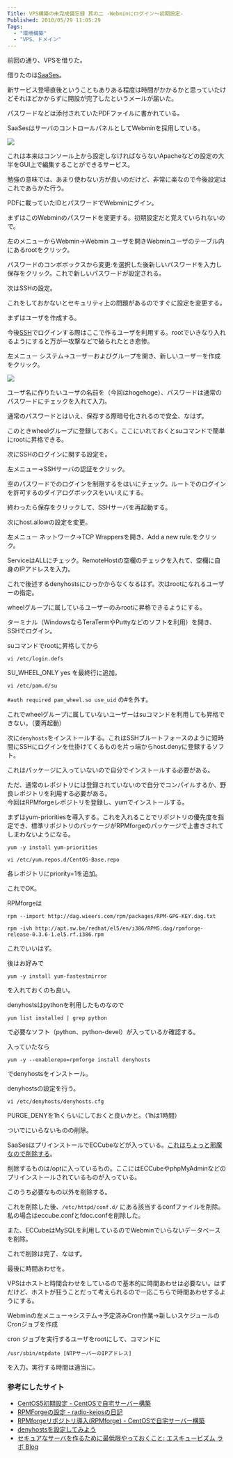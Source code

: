 ```yaml
---
Title: VPS構築の未完成備忘録 其の二 -Webminにログイン～初期設定-
Published: 2010/05/29 11:05:29
Tags:
  - "環境構築"
  - "VPS、ドメイン"
---
```


前回の通り、VPSを借りた。

借りたのは[SaaSes](http://www.saases.jp/)。

新サービス登場直後ということもありある程度は時間がかかるかと思っていたけどそれほどかからずに開設が完了したというメールが届いた。

パスワードなどは添付されていたPDFファイルに書かれている。

<!-- more -->

SaaSesはサーバのコントロールパネルとしてWebminを採用している。

![](20140120003352.gif) 

これは本来はコンソール上から設定しなければならないApacheなどの設定の大半をGUI上で編集することができるサービス。

勉強の意味では、あまり使わない方が良いのだけど、非常に楽なので今後設定はこれであらかた行う。

PDFに載っていたIDとパスワードでWebminにグイン。

まずはこのWebminのパスワードを変更する。初期設定だと覚えていられないので。

左のメニューからWebmin→Webmin ユーザを開きWebminユーザのテーブル内にあるrootをクリック。

パスワードのコンボボックスから変更:を選択した後新しいパスワードを入力し保存をクリック。これで新しいパスワードが設定される。

次はSSHの設定。

これをしておかないとセキュリティ上の問題があるのですぐに設定を変更する。

まずはユーザを作成する。

今後[SSH](http://d.hatena.ne.jp/keyword/SSH)でログインする際はここで作るユーザを利用する。rootでいきなり入れるようにすると万が一攻撃などで破られたとき悲惨。

左メニュー システム→ユーザーおよびグループを開き、新しいユーザーを作成をクリック。

![](20140120003424.png) 

ユーザ名に作りたいユーザの名前を（今回はhogehoge）、パスワードは通常のパスワードにチェックを入れて入力。

通常のパスワードとはいえ、保存する際暗号化されるので安全、なはず。

このときwheelグループに登録しておく。ここにいれておくとsuコマンドで簡単にrootに昇格できる。

次にSSHのログインに関する設定を。

左メニュー→SSHサーバの認証をクリック。

空のパスワードでのログインを制限するをはいにチェック。ルートでのログインを許可するのダイアログボックスをいいえにする。

終わったら保存をクリックして、SSHサーバを再起動する。

次にhost.allowの設定を変更。

左メニュー ネットワーク→TCP Wrappersを開き、Add a new rule.をクリック。

ServiceはALLにチェック。RemoteHostの空欄のチェックを入れて、空欄に自身のIPアドレスを入力。

これで後述するdenyhostsにひっかからなくなるはず。次はrootになれるユーザーの指定。

wheelグループに属しているユーザーのみrootに昇格できるようにする。

ターミナル（WindowsならTeraTermやPuttyなどのソフトを利用）を開き、SSHでログイン。

suコマンドでrootに昇格してから

`vi /etc/login.defs`

SU_WHEEL_ONLY yes を最終行に追加。

`vi /etc/pam.d/su`

`#auth required pam_wheel.so use_uid` の#を外す。

これでwheelグループに属していないユーザーはsuコマンドを利用しても昇格できない。（要再起動）

次に`denyhosts`をインストールする。これはSSHブルートフォースのように短時間にSSHにログインを仕掛けてくるものを片っ端からhost.denyに登録するソフト。

これはパッケージに入っていないので自分でインストールする必要がある。

ただ、通常のレポジトリには登録されていないので自分でコンパイルするか、野良レポジトリを利用する必要がある。  
今回はRPMforgeレポジトリを登録し、yumでインストールする。

まずはyum-prioritiesを導入する。これを入れることでリポジトリの優先度を指定でき、標準リポジトリのパッケージがRPMforgeのパッケージで上書きされてしまわないようになる。

```
yum -y install yum-priorities

vi /etc/yum.repos.d/CentOS-Base.repo
```

各レポジトリにpriority=1を追加。

これでOK。

RPMforgeは
```
rpm --import http://dag.wieers.com/rpm/packages/RPM-GPG-KEY.dag.txt

rpm -ivh http://apt.sw.be/redhat/el5/en/i386/RPMS.dag/rpmforge-release-0.3.6-1.el5.rf.i386.rpm
```

これでいいはず。

後はお好みで

```
yum -y install yum-fastestmirror
```

を入れておくのも良い。

denyhostsはpythonを利用したものなので

```
yum list installed | grep python
```

で必要なソフト（python、python-devel）が入っているか確認する。

入っていたなら

```
yum -y --enablerepo=rpmforge install denyhosts
```

でdenyhostsをインストール。

denyhostsの設定を行う。

```
vi /etc/denyhosts/denyhosts.cfg
```

PURGE_DENYを1hくらいにしておくと良いかと。（1hは1時間）

ついでにいらないものの削除。

SaaSesはプリインストールでECCubeなどが入っている。[これはちょっと邪魔なので削除する](http://www.saases.jp/suport/suport005.html#q05_11)。 

削除するものは/optに入っているもの。ここにはECCubeやphpMyAdminなどのプリインストールされているものが入っている。 

このうち必要なもの以外を削除する。 

これを削除した後、`/etc/httpd/conf.d/` にある該当するconfファイルを削除。私の場合はeccube.confとfdoc.confを削除した。 

また、ECCubeはMySQLを利用しているのでWebminでいらないデータベースを削除。

これで削除は完了、なはず。

最後に時間あわせを。

VPSはホストと時間合わせをしているので基本的に時間あわせは必要ない。はずだけど、ホストが狂うことだって考えられるので一応こちらで時間あわせするようにする。

Webminの左メニュー→システム→予定済みCron作業→新しいスケジュールのCronジョブを作成

cron ジョブを実行するユーザをrootにして、コマンドに

```
/usr/sbin/ntpdate [NTPサーバーのIPアドレス]
```

を入力。実行する時間は適当に。

### 参考にしたサイト

- [CentOS5初期設定 - CentOSで自宅サーバー構築](http://centossrv.com/centos5-init.shtml)
- [RPMForgeの設定 - radio-keiosの日記](http://d.hatena.ne.jp/radio-keios/20080521/1211389508)
- [RPMforgeリポジトリ導入(RPMforge) - CentOSで自宅サーバー構築](http://centossrv.com/rpmforge.shtml)
- [denyhostsを設定してみよう](http://domomo.dip.jp/makeserver/denyhosts.html)
- [セキュアなサーバを作るために最低限やっておくこと: エスキュービズム ラボ Blog](http://labs.s-cubism.com/blog/2009/06/19/120/)